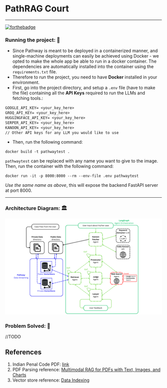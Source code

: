 # PathRAG Court

---

[![forthebadge](https://forthebadge.com/images/badges/made-with-python.svg)](https://forthebadge.com)

### Running the project: 🚀

- Since Pathway is meant to be deployed in a containerized manner, and single-machine deployments can easily be achieved using Docker - we opted to make the whole app be able to run in a docker container. The dependencies are automatically installed into the container using the `requirements.txt` file.
- Therefore to run the project, you need to have **Docker** installed in your environment.
- First, go into the project directory, and setup a `.env` file (have to make the file) containing all the **API Keys** required to run the LLMs and fetching tools.:

```env
GOOGLE_API_KEY= <your_key_here>
GROQ_API_KEY= <your_key_here>
HUGGINGFACE_API_KEY= <your_key_here>
SERPER_API_KEY= <your_key_here>
KANOON_API_KEY= <your_key_here>
// Other API keys for any LLM you would like to use
```

- Then, run the following command:

```terminal
docker build -t pathwaytest .
```

`pathwaytest` can be replaced with any name you want to give to the image.
Then, run the container with the following command:

```terminal
docker run -it -p 8000:8000 --rm --env-file .env pathwaytest
```

_Use the same name as above_, this will expose the backend FastAPI server at port 8000.

---

### Architecture Diagram: 🏛️

![Architecture diagram](./architecture.png)

### Problem Solved: 🎯

//TODO

## References

1. Indian Penal Code PDF: [link](https://www.iitk.ac.in/wc/data/IPC_186045.pdf)
1. PDF Parsing reference: [Multimodal RAG for PDFs with Text, Images, and Charts](https://pathway.com/developers/templates/multimodal-rag)
1. Vector store reference: [Data Indexing](https://pathway.com/developers/user-guide/llm-xpack/vectorstore_pipeline/)
